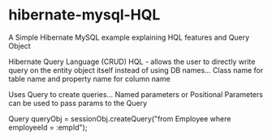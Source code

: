 # hibernate-mysql-HQL
A Simple Hibernate MySQL example explaining HQL features and Query Object

Hibernate Query Language (CRUD) HQL - allows the user to directly write query on the entity object itself instead of using DB names... 
Class name for table name and property name for column name 

Uses Query to create queries… Named parameters or Positional Parameters can be used to pass params to the Query 

Query queryObj = sessionObj.createQuery("from Employee where employeeId = :empId");
